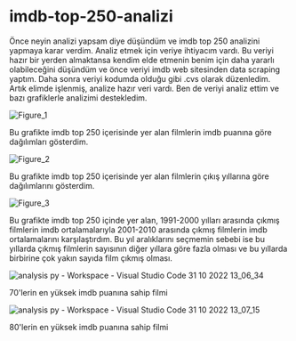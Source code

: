 # imdb-top-250-analizi

Önce neyin analizi yapsam diye düşündüm ve imdb top 250 analizini yapmaya karar verdim. Analiz etmek için veriye ihtiyacım vardı. Bu veriyi hazır bir yerden almaktansa kendim elde etmenin benim için daha yararlı olabileceğini düşündüm ve önce veriyi imdb web sitesinden data scraping yaptım. Daha sonra veriyi kodumda olduğu gibi .cvs olarak düzenledim. Artık elimde işlenmiş, analize hazır veri vardı. Ben de veriyi analiz ettim ve bazı grafiklerle analizimi destekledim.

![Figure_1](https://user-images.githubusercontent.com/100408945/198981190-12164acf-e7dd-466e-b97b-0764a6fd9a0d.png) 

Bu grafikte imdb top 250 içerisinde yer alan filmlerin imdb puanına göre dağılımları gösterdim.

![Figure_2](https://user-images.githubusercontent.com/100408945/198981558-f964a10a-3bf3-4ed8-af63-d2b7f5581b1e.png)

Bu grafikte imdb top 250 içerisinde yer alan filmlerin çıkış yıllarına göre dağılımlarını gösterdim.

![Figure_3](https://user-images.githubusercontent.com/100408945/198981856-2d87ab92-8773-4e52-aba6-a3e707084b6d.png)

Bu grafikte imdb top 250 içinde yer alan, 1991-2000 yılları arasında çıkmış filmlerin imdb ortalamalarıyla 2001-2010 arasında çıkmış filmlerin imdb ortalamalarını karşılaştırdım. Bu yıl aralıklarını seçmemin sebebi ise bu yıllarda çıkmış filmlerin sayısının diğer yıllara göre fazla olması ve bu yıllarda birbirine çok yakın sayıda film çıkmış olması.

![analysis py - Workspace - Visual Studio Code 31 10 2022 13_06_34](https://user-images.githubusercontent.com/100408945/198985125-8e283d91-00fd-4782-a8bc-49fdff00fdda.png)

70'lerin en yüksek imdb puanına sahip filmi

![analysis py - Workspace - Visual Studio Code 31 10 2022 13_07_15](https://user-images.githubusercontent.com/100408945/198984732-556e1e8d-1f32-49aa-9770-44125570b956.png)

80'lerin en yüksek imdb puanına sahip filmi
